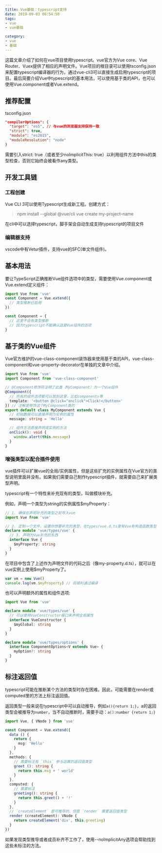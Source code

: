 ```yaml
---
title: Vue基础：typescript支持
date: 2019-09-03 06:54:50
tags:
- vue
- vue基础

category:
- vue
- 基础
---
```


这篇文章介绍了如何在vue项目使用typescript。vue官方为Vue core、Vue Router、Vuex提供了相应的声明文件。Vue项目的根目录可以使用tsconfig.json来配置typescript编译器的行为，通过vue-cli3可以直接生成启用typescript的项目。最后简要介绍Vue中typescript的基本用法，可以使用基于类的API，也可以使用Vue.component或者Vue.extend。

## 推荐配置
tsconfig.json
```json
"compilerOptions": {
  "target": "es5", // 与vue的浏览器支持保持一致
  "strict": true,
  "module": "es2015",
  "moduleResolution": "node"
}
```
需要引入strict: true（或者至少noImplicitThis: true）以利用组件方法中this的类型检查，否则它始终会被看作any类型。

## 开发工具链
### 工程创建
Vue CLI 3可以使用Typescript生成新工程。创建方式：

> npm install --global @vue/cli
> vue create my-project-name

在cli中可以选择typescript，脚手架会自动生成支持typescript的项目文件

### 编辑器支持
vscode中有Vetur插件，支持vue的SFC(单文件组件)。

## 基本用法
要让TypeScript正确推断Vue组件选项中的类型，需要使用Vue.component或Vue.extend定义组件：

```typescript
import Vue from 'vue'
const Component = Vue.extend({
  // 类型推断已启用
})

const Component = {
  // 这里不会有类型推断
  // 因为typescript不能确认这是Vue组件的选项
}
```

## 基于类的Vue组件
Vue官方维护的vue-class-component装饰器来使用基于类的API，vue-class-component和vue-property-decorator在单独的文章中介绍。

```typescript
import Vue from 'vue'
import Component from 'vue-class-component'

// @Component修饰符注明了此类（MyComponent）为一个Vue组件
@Component({
  // 所有的组件选项都可以放到这里，比如components等
  template: '<button @click="onclick">Click!</button>'
}) // 注解是修饰这个MyComponent类的
export default class MyComponent extends Vue {
  // 初始数据可以直接声明为实例的属性
  message: string = 'Hello'

  // 组件方法直接声明成实例的方法
  onClick(): void {
    window.alert(this.message)
  }
}
```

### 增强类型以配合插件使用
vue插件可以扩展vue的全局/实例属性，但是这些扩充的实例属性在Vue官方的类型说明里面并没有。如果我们需要自己制作typescript插件，就需要自己来扩展类型声明。

typescript有一个特性来补充现有的类型，叫做模块补充。

例如，声明一个类型为string的实例属性$myProperty：
```typescript
// 1. 确保在声明补充的类型之前导入vue
import Vue from 'vue'

// 2. 定制一个文件，设置你想要补充的类型，在types/vue.d.ts里有Vue有构造函数类型
declare module 'vue/types/vue' {
  // 3. 声明为Vue补充的东西
  interface Vue {
    $myProperty: string
  }
}
```

在项目中包含了上述作为声明文件的代码之后（像my-property.d.ts），就可以在vue实例上使用$myProperty了。

```typescript
var vm = new Vue()
console.log(vm.$myProperty) // 将顺利通过编译
```
也可以声明额外的属性和组件选项:
```typescript
import Vue from 'vue'

declare module 'vue/types/vue' {
  // 可以使用VueConstructor接口来声明全局属性
  interface VueConstructor {
    $myGlobal: string
  }
}

declare module 'vue/types/options' {
  interface ComponentOptions<V extends Vue> {
    myOption?: string
  }
}
```

## 标注返回值
typescript可能在推断某个方法的类型时存在困难。因此，可能需要在render或computed里的方法上标注返回值。

返回类型一般来说在typescript中可以自动推导，例如`a(){return 1;}`，a的返回类型会被推导为`number`，当不自动推断时，需要手动：`a():number {return 1;}`
```typescript
import Vue, { VNode } from 'vue'

const Component = Vue.extend({
  data () {
    return {
      msg: 'Hello'
    }
  },
  methods: {
    // 需要标注有 `this` 参与运算的返回值类型
    greet (): string {
      return this.msg + ' world'
    }
  },
  computed: {
    // 需要标注
    greeting(): string {
      return this.greet() + '!'
    }
  },
  // `createElement` 是可推导的，但是 `render` 需要返回值类型
  render (createElement): VNode {
    return createElement('div', this.greeting)
  }
})
```
如果发现类型推导或者成员补齐不工作了，使用--noImplicitAny选项会帮助找到这些未标注的方法。